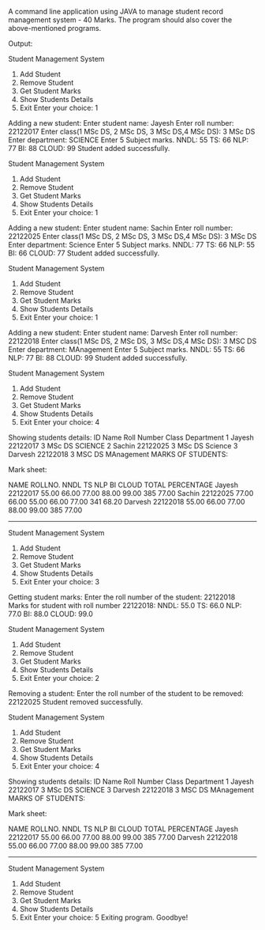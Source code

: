 A command line application using JAVA to manage student record management system - 40 Marks. The program should also cover the above-mentioned programs.

Output:

Student Management System
1. Add Student
2. Remove Student
3. Get Student Marks
4. Show Students Details
5. Exit
Enter your choice: 1

Adding a new student:
Enter student name: Jayesh
Enter roll number: 22122017
Enter class(1 MSc DS, 2 MSc DS, 3 MSc DS,4 MSc DS): 3 MSc DS
Enter department: SCIENCE
Enter 5 Subject marks.
NNDL: 55
TS: 66
NLP: 77
BI: 88
CLOUD: 99
Student added successfully.

Student Management System
1. Add Student
2. Remove Student
3. Get Student Marks
4. Show Students Details
5. Exit
Enter your choice: 1

Adding a new student:
Enter student name: Sachin
Enter roll number: 22122025
Enter class(1 MSc DS, 2 MSc DS, 3 MSc DS,4 MSc DS): 3 MSc DS
Enter department: Science
Enter 5 Subject marks.
NNDL: 77
TS: 66
NLP: 55
BI: 66
CLOUD: 77
Student added successfully.

Student Management System
1. Add Student
2. Remove Student
3. Get Student Marks
4. Show Students Details
5. Exit
Enter your choice: 1

Adding a new student:
Enter student name: Darvesh
Enter roll number: 22122018
Enter class(1 MSc DS, 2 MSc DS, 3 MSc DS,4 MSc DS): 3 MSC DS
Enter department: MAnagement
Enter 5 Subject marks.
NNDL: 55
TS: 66
NLP: 77
BI: 88
CLOUD: 99
Student added successfully.

Student Management System
1. Add Student
2. Remove Student
3. Get Student Marks
4. Show Students Details
5. Exit
Enter your choice: 4

Showing students details:
ID  Name          Roll Number Class    Department
1   Jayesh        22122017    3 MSc DS SCIENCE
2   Sachin        22122025    3 MSc DS Science
3   Darvesh       22122018    3 MSC DS MAnagement
MARKS OF STUDENTS:

Mark sheet:

NAME          ROLLNO.   NNDL  TS    NLP   BI    CLOUD TOTAL  PERCENTAGE
Jayesh        22122017  55.00 66.00 77.00 88.00 99.00 385    77.00
Sachin        22122025  77.00 66.00 55.00 66.00 77.00 341    68.20
Darvesh       22122018  55.00 66.00 77.00 88.00 99.00 385    77.00

------------------------------

Student Management System
1. Add Student
2. Remove Student
3. Get Student Marks
4. Show Students Details
5. Exit
Enter your choice: 3

Getting student marks:
Enter the roll number of the student: 22122018
Marks for student with roll number 22122018:
NNDL: 55.0
TS: 66.0
NLP: 77.0
BI: 88.0
CLOUD: 99.0

Student Management System
1. Add Student
2. Remove Student
3. Get Student Marks
4. Show Students Details
5. Exit
Enter your choice: 2

Removing a student:
Enter the roll number of the student to be removed: 22122025
Student removed successfully.

Student Management System
1. Add Student
2. Remove Student
3. Get Student Marks
4. Show Students Details
5. Exit
Enter your choice: 4

Showing students details:
ID  Name          Roll Number Class    Department
1   Jayesh        22122017    3 MSc DS SCIENCE
3   Darvesh       22122018    3 MSC DS MAnagement
MARKS OF STUDENTS:

Mark sheet:

NAME          ROLLNO.   NNDL  TS    NLP   BI    CLOUD TOTAL  PERCENTAGE
Jayesh        22122017  55.00 66.00 77.00 88.00 99.00 385    77.00
Darvesh       22122018  55.00 66.00 77.00 88.00 99.00 385    77.00

------------------------------

Student Management System
1. Add Student
2. Remove Student
3. Get Student Marks
4. Show Students Details
5. Exit
Enter your choice: 5
Exiting program. Goodbye!
